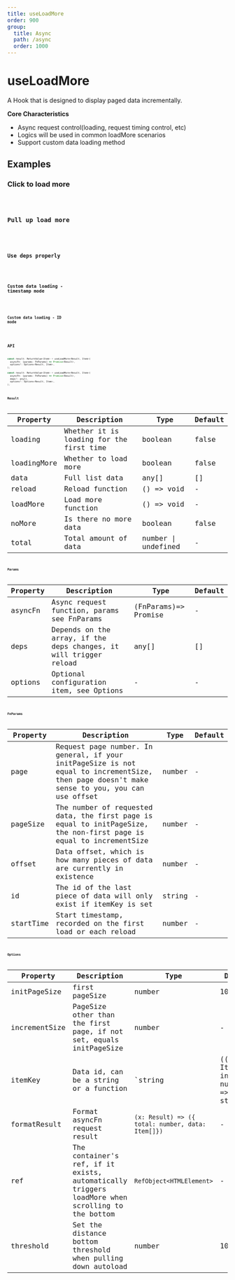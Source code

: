 ```yaml
---
title: useLoadMore
order: 900
group:
  title: Async
  path: /async
  order: 1000
---
```


# useLoadMore

A Hook that is designed to display paged data incrementally.

**Core Characteristics**

* Async request control(loading, request timing control, etc)
* Logics will be used in common loadMore scenarios
* Support custom data loading method

## Examples

### Click to load more

<code src="./demo/demo1.tsx" />

### Pull up load more

<code src="./demo/demo2.tsx" />

### Use deps properly

<code src="./demo/demo3.tsx" />

### Custom data loading - timestamp mode

<code src="./demo/demo4.tsx" />

### Custom data loading - ID mode

<code src="./demo/demo5.tsx" />

## API

```javascript
const result: ReturnValue<Item> = useLoadMore<Result, Item>(
  asyncFn: (params: FnParams) => Promise<Result>,
  options?: Options<Result, Item>,
);

const result: ReturnValue<Item> = useLoadMore<Result, Item>(
  asyncFn: (params: FnParams) => Promise<Result>,
  deps?: any[],
  options?: Options<Result, Item>,
);

```

### Result

| Property    | Description                              | Type       | Default     |
|-------------|------------------------------------------|------------|-------------|
| loading     | Whether it is loading for the first time | boolean    | false       |
| loadingMore | Whether to load more                     | boolean    | false       |
| data        | Full list data                           | any[]      | []          |
| reload      | Reload function                          | () => void | -|          |
| loadMore    | Load more function                       | () => void | -           |
| noMore      | Is there no more data                    | boolean    | false       |
| total       | Total amount of data                     | number \| undefined|- |


### Params

| Property | Description                                                       | Type                 | Default |
|----------|-------------------------------------------------------------------|----------------------|---------|
| asyncFn  | Async request function, params see FnParams                       | (FnParams)=> Promise | -       |
| deps     | Depends on the array, if the deps changes, it will trigger reload | any[]                | []      |
| options  | Optional configuration item, see Options                          | -                    | -       |


### FnParams

| Property  | Description                                                                                                                                  | Type   | Default |
|-----------|----------------------------------------------------------------------------------------------------------------------------------------------|--------|---------|
| page      | Request page number. In general, if your initPageSize is not equal to incrementSize, then page doesn't make sense to you, you can use offset | number | -       |
| pageSize  | The number of requested data, the first page is equal to initPageSize, the non-first page is equal to incrementSize                          | number | -       |
| offset    | Data offset, which is how many pieces of data are currently in existence                                                                     | number | -       |
| id        | The id of the last piece of data will only exist if itemKey is set                                                                           | string | -       |
| startTime | Start timestamp, recorded on the first load or each reload                                                                                   | number | -       |


### Options

| Property      | Description                                                                                     | Type                                                 | Default |
|---------------|-------------------------------------------------------------------------------------------------|------------------------------------------------------|---------|
| initPageSize  | first pageSize                                                                                  | number                                               | 10      |
| incrementSize | PageSize other than the first page, if not set, equals initPageSize                             | number                                               | -       |
| itemKey       | Data id, can be a string or a function                                                          | `string | ((record: Item, index: number) => string)` | -       |
| formatResult  | Format asyncFn request result                                                                   | `(x: Result) => ({ total: number, data: Item[]})`    | -       |
| ref           | The container's ref, if it exists, automatically triggers loadMore when scrolling to the bottom | `RefObject<HTMLElement>`                             | -       |
| threshold     | Set the distance bottom threshold when pulling down autoload                                    | number                                               | 100     |